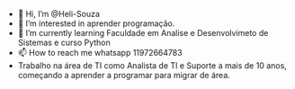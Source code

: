 - 👋 Hi, I’m @Heli-Souza
- 👀 I’m interested in aprender programação.
- 🌱 I’m currently learning Faculdade em Analise e Desenvolvimeto de Sistemas e curso Python
- 📫 How to reach me whatsapp 11972664783
 - Trabalho na área de TI como Analista de TI e Suporte a mais de 10 anos, começando a aprender a programar para migrar de área.
